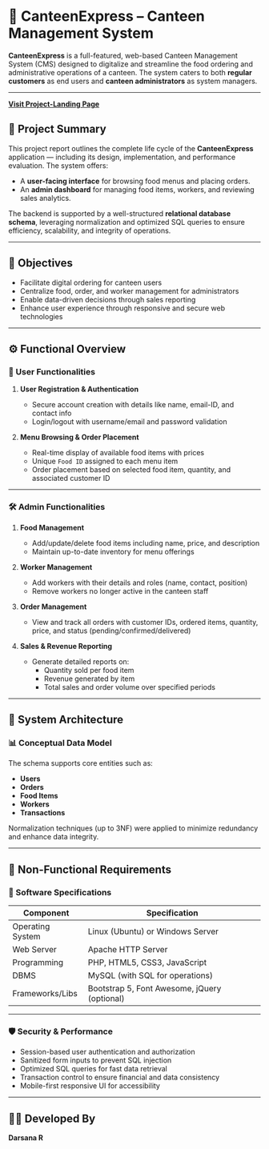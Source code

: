# 🧾 CanteenExpress – Canteen Management System

**CanteenExpress** is a full-featured, web-based Canteen Management System (CMS) designed to digitalize and streamline the food ordering and administrative operations of a canteen. The system caters to both **regular customers** as end users and **canteen administrators** as system managers.

---

**[Visit Project-Landing Page](https://darsana-ramesh.github.io/CanteenExpress/)**

## 📘 Project Summary

This project report outlines the complete life cycle of the **CanteenExpress** application — including its design, implementation, and performance evaluation. The system offers:

- A **user-facing interface** for browsing food menus and placing orders.
- An **admin dashboard** for managing food items, workers, and reviewing sales analytics.

The backend is supported by a well-structured **relational database schema**, leveraging normalization and optimized SQL queries to ensure efficiency, scalability, and integrity of operations.

---

## 🎯 Objectives

- Facilitate digital ordering for canteen users
- Centralize food, order, and worker management for administrators
- Enable data-driven decisions through sales reporting
- Enhance user experience through responsive and secure web technologies

---

## ⚙️ Functional Overview

### 👤 User Functionalities

1. **User Registration & Authentication**
   - Secure account creation with details like name, email-ID, and contact info
   - Login/logout with username/email and password validation

2. **Menu Browsing & Order Placement**
   - Real-time display of available food items with prices
   - Unique `Food ID` assigned to each menu item
   - Order placement based on selected food item, quantity, and associated customer ID

---

### 🛠️ Admin Functionalities

1. **Food Management**
   - Add/update/delete food items including name, price, and description
   - Maintain up-to-date inventory for menu offerings

2. **Worker Management**
   - Add workers with their details and roles (name, contact, position)
   - Remove workers no longer active in the canteen staff

3. **Order Management**
   - View and track all orders with customer IDs, ordered items, quantity, price, and status (pending/confirmed/delivered)

4. **Sales & Revenue Reporting**
   - Generate detailed reports on:
     - Quantity sold per food item
     - Revenue generated by item
     - Total sales and order volume over specified periods

---

## 🧪 System Architecture

### 📊 Conceptual Data Model

The schema supports core entities such as:

- **Users**
- **Orders**
- **Food Items**
- **Workers**
- **Transactions**

Normalization techniques (up to 3NF) were applied to minimize redundancy and enhance data integrity.

---

## 🧾 Non-Functional Requirements

### 🧱 Software Specifications

| Component        | Specification                               |
|------------------|-------------------------------------------- |
| Operating System | Linux (Ubuntu) or Windows Server            |
| Web Server       | Apache HTTP Server                          |
| Programming      | PHP, HTML5, CSS3, JavaScript                |
| DBMS             | MySQL (with SQL for operations)             |
| Frameworks/Libs  | Bootstrap 5, Font Awesome, jQuery (optional)|

---

### 🛡️ Security & Performance

- Session-based user authentication and authorization
- Sanitized form inputs to prevent SQL injection
- Optimized SQL queries for fast data retrieval
- Transaction control to ensure financial and data consistency
- Mobile-first responsive UI for accessibility

---

## 🧑‍💻 Developed By

**Darsana R**  

